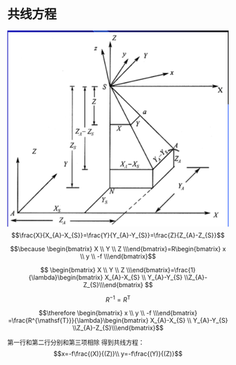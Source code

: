 # 共线方程

![共线方程](images/2022-04-20-07-55-34.png)
$$\frac{X}{X_{A}-X_{S}}=\frac{Y}{Y_{A}-Y_{S}}=\frac{Z}{Z_{A}-Z_{S}}$$

$$\because \begin{bmatrix} X \\ Y \\ Z \\\end{bmatrix}=R\begin{bmatrix} x \\ y \\ -f \\\end{bmatrix}$$

$$
\begin{bmatrix} X \\ Y \\ Z \\\end{bmatrix}=\frac{1}{\lambda}\begin{bmatrix} X_{A}-X_{S} \\ Y_{A}-Y_{S} \\Z_{A}-Z_{S}\\\end{bmatrix}
$$

$$ R^{-1}=R^{\mathsf{T}} $$

$$\therefore \begin{bmatrix} x \\ y \\ -f \\\end{bmatrix} =\frac{R^{\mathsf{T}}}{\lambda}\begin{bmatrix} X_{A}-X_{S} \\ Y_{A}-Y_{S} \\Z_{A}-Z_{S}\\\end{bmatrix}$$

第一行和第二行分别和第三项相除
得到共线方程：
$$x=-f\frac{(X)}{(Z)}\\ y=-f\frac{(Y)}{(Z)}$$
